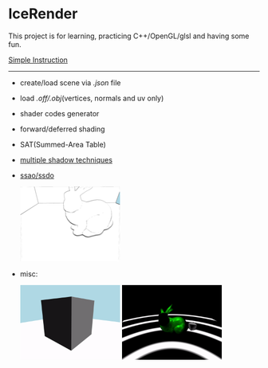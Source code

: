 # IceRender

This project is for learning, practicing C++/OpenGL/glsl and having some fun.

[Simple Instruction](./README2.md)

---------------------------------------------------------------------------------------------------------------------

- create/load scene via *.json* file
- load *.off/.obj*(vertices, normals and uv only) 
- shader codes generator
- forward/deferred shading
- SAT(Summed-Area Table)
- [multiple shadow techniques](https://github.com/pyuan-21/IG3DA-project)
- [ssao/ssdo](https://github.com/pyuan-21/INF584-project)
  <p float="left">
    <img src="./Output/SSDO/DO_2.png" width="200px"/>
  </p>

- misc:
  <p float="left">
    <img src="./Output/Dissolve/dissolve_effect.gif" width="200px" />
    <img src="./Output/SonarEffect/sonar_effect.gif" width="200px" />
  </p>

